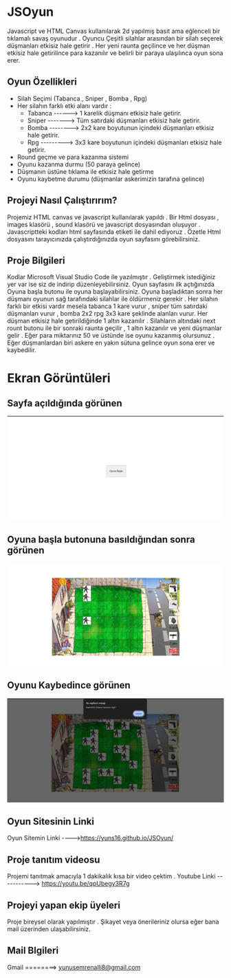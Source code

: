# JSOyun

Javascript ve HTML Canvas kullanılarak 2d yapılmış basit ama eğlenceli bir tıklamalı savaş oyunudur . Oyuncu Çeşitli silahlar arasından bir silah seçerek düşmanları etkisiz hale getirir . Her yeni raunta geçilince ve her düşman etkisiz hale getirilince para kazanılır ve belirli bir paraya ulaşılınca oyun sona erer.


## Oyun Özellikleri

- Silah Seçimi (Tabanca , Sniper , Bomba , Rpg)
- Her silahın farklı etki alanı vardır :
    - Tabanca ------> 1 karelik düşmanı etkisiz hale getirir.
    - Sniper -------> Tüm satırdaki düşmanları etkisiz hale getirir.
    - Bomba --------> 2x2 kare boyutunun içindeki düşmanları etkisiz hale getirir.
    - Rpg  ---------> 3x3 kare boyutunun içindeki düşmanları etkisiz hale getirir.
- Round geçme ve para kazanma sistemi
- Oyunu kazanma durmu (50 paraya gelince)
- Düşmanın üstüne tıklama ile etkisiz hale getirme
- Oyunu kaybetme durumu (düşmanlar askerimizin tarafına gelince)


## Projeyi Nasıl Çalıştırırım?
Projemiz HTML canvas ve javascript kullanılarak yapıldı . Bir Html dosyası , images klasörü , sound klasörü ve javascript dosyasından oluşuyor . Javascriptteki kodları html sayfasında <script src="index.js"> </script> etiketi ile dahil ediyoruz . Özetle Html dosyasını tarayıcınızda çalıştırdığınızda oyun sayfasını görebilirsiniz.


## Proje Bilgileri
Kodlar Microsoft Visual Studio Code ile yazılmıştır . Geliştirmek istediğiniz yer var ise siz de indirip düzenleyebilirsiniz. Oyun sayfasını ilk açtığınızda Oyuna başla butonu ile oyuna başlayabilirsiniz. Oyuna başladıktan sonra her düşmanı oyunun sağ tarafındaki silahlar ile öldürmeniz gerekir . Her silahın farklı bir etkisi vardır mesela tabanca 1 kare vurur , sniper tüm satırdaki düşmanları vurur , bomba 2x2 rpg 3x3 kare şeklinde alanları vurur. Her düşman etkisiz hale getirildiğinde 1 altın kazanılır . Silahların altındaki next rount butonu ile bir sonraki raunta geçilir , 1 altın kazanılır ve yeni düşmanlar gelir . Eğer para miktarınız 50 ve üstünde ise oyunu kazanmış olursunuz . Eğer düşmanlardan biri askere en yakın sütuna gelince oyun sona erer ve kaybedilir.

# Ekran Görüntüleri 
## Sayfa açıldığında görünen 
![OyunaBaşla](https://github.com/YunS16/JSOyun/raw/main/img/screenshot1.jpg)

## Oyuna başla butonuna basıldığından sonra görünen
![OyunaBaşla2](https://github.com/YunS16/JSOyun/raw/main/img/screenshot2.jpg)

## Oyunu Kaybedince görünen 
![OyunaKaybedince](https://github.com/YunS16/JSOyun/raw/main/img/screenshot3.jpg)

## Oyun Sitesinin Linki
Oyun Sitemin Linki ---->https://yuns16.github.io/JSOyun/

## Proje tanıtım videosu
Projemi tanıtmak amacıyla 1 dakikalık kısa bir video çektim . Youtube Linki ----------->  https://youtu.be/qpUbegy3R7g

## Projeyi yapan ekip üyeleri
Proje bireysel olarak yapılmıştır . Şikayet veya önerileriniz olursa eğer bana mail üzerinden ulaşabilirsiniz.

## Mail Blgileri
Gmail ========>  yunusemrenalli8@gmail.com






